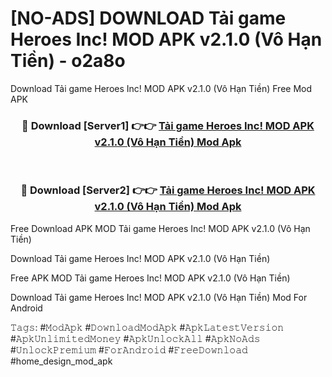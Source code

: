 # [NO-ADS] DOWNLOAD Tải game Heroes Inc! MOD APK v2.1.0 (Vô Hạn Tiền) - o2a8o
Download Tải game Heroes Inc! MOD APK v2.1.0 (Vô Hạn Tiền) Free Mod APK

<div align="center">
<h3>🔴 Download [Server1] 👉👉 <a href="https://apk-comot.site?title=Tải_game_Heroes_Inc!_MOD_APK_v2.1.0_(Vô_Hạn_Tiền)">Tải game Heroes Inc! MOD APK v2.1.0 (Vô Hạn Tiền) Mod Apk</a></h3><br>

<h3>🔴 Download [Server2] 👉👉 <a href="https://apk-comot.site?title=Tải_game_Heroes_Inc!_MOD_APK_v2.1.0_(Vô_Hạn_Tiền)">Tải game Heroes Inc! MOD APK v2.1.0 (Vô Hạn Tiền) Mod Apk</a></h3>
</div>


Free Download APK MOD Tải game Heroes Inc! MOD APK v2.1.0 (Vô Hạn Tiền)

Download Tải game Heroes Inc! MOD APK v2.1.0 (Vô Hạn Tiền) 

Free APK MOD Tải game Heroes Inc! MOD APK v2.1.0 (Vô Hạn Tiền) 

Download Tải game Heroes Inc! MOD APK v2.1.0 (Vô Hạn Tiền) Mod For Android

𝚃𝚊𝚐𝚜: #𝙼𝚘𝚍𝙰𝚙𝚔 #𝙳𝚘𝚠𝚗𝚕𝚘𝚊𝚍𝙼𝚘𝚍𝙰𝚙𝚔 #𝙰𝚙𝚔𝙻𝚊𝚝𝚎𝚜𝚝𝚅𝚎𝚛𝚜𝚒𝚘𝚗 #𝙰𝚙𝚔𝚄𝚗𝚕𝚒𝚖𝚒𝚝𝚎𝚍𝙼𝚘𝚗𝚎𝚢 #𝙰𝚙𝚔𝚄𝚗𝚕𝚘𝚌𝚔𝙰𝚕𝚕 #𝙰𝚙𝚔𝙽𝚘𝙰𝚍𝚜 #𝚄𝚗𝚕𝚘𝚌𝚔𝙿𝚛𝚎𝚖𝚒𝚞𝚖 #𝙵𝚘𝚛𝙰𝚗𝚍𝚛𝚘𝚒𝚍 #𝙵𝚛𝚎𝚎𝙳𝚘𝚠𝚗𝚕𝚘𝚊𝚍 #home_design_mod_apk